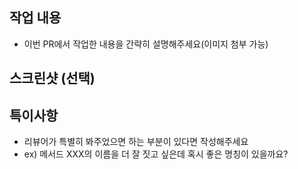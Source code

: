 ## 작업 내용

- 이번 PR에서 작업한 내용을 간략히 설명해주세요(이미지 첨부 가능)

## 스크린샷 (선택)

## 특이사항

- 리뷰어가 특별히 봐주었으면 하는 부분이 있다면 작성해주세요
- ex) 메서드 XXX의 이름을 더 잘 짓고 싶은데 혹시 좋은 명칭이 있을까요?
